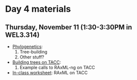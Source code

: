 # Day 4 materials

## Thursday, November 11 (1:30-3:30PM in WEL3.314)

* [Phylogenetics](https://github.com/eachambers/UNAMtraining/blob/main/Day4/4.1_RADseq_phylo.pdf):
  1. Tree-building
  2. Other stuff?
* [Building trees on TACC](https://github.com/eachambers/UNAMtraining/blob/main/Day4/4.2_RAxML_howto.pdf):
  1. Example calls to RAxML-ng on TACC
* [In-class worksheet](https://github.com/eachambers/UNAMtraining/blob/main/Day4/4t_Phylo_tutorial.docx): RAxML on TACC
